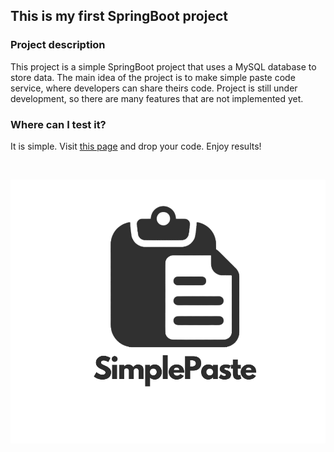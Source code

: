 <h2>This is my first SpringBoot project</h2>
<h3>Project description</h3>
<p>
    This project is a simple SpringBoot project that uses a MySQL database to store data.
    The main idea of the project is to make simple paste code service, where developers can share theirs code.
    Project is still under development, so there are many features that are not implemented yet.
</p>
<h3>Where can I test it?</h3>
<p>
    It is simple. Visit <a href="https://paste.kdronia.pl/">this page</a> and drop your code. Enjoy results!
</p>
<br>
<p align="center">
    <img src="/src/main/resources/static/baner.png" align="center">
</p>
